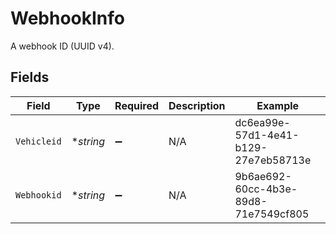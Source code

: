 # WebhookInfo

A webhook ID (UUID v4).


## Fields

| Field                                | Type                                 | Required                             | Description                          | Example                              |
| ------------------------------------ | ------------------------------------ | ------------------------------------ | ------------------------------------ | ------------------------------------ |
| `Vehicleid`                          | **string*                            | :heavy_minus_sign:                   | N/A                                  | dc6ea99e-57d1-4e41-b129-27e7eb58713e |
| `Webhookid`                          | **string*                            | :heavy_minus_sign:                   | N/A                                  | 9b6ae692-60cc-4b3e-89d8-71e7549cf805 |